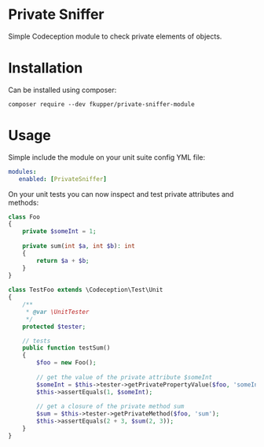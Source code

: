 # Private Sniffer

Simple Codeception module to check private elements of objects.

# Installation

Can be installed using composer:

```
composer require --dev fkupper/private-sniffer-module
```
 # Usage

 Simple include the module on your unit suite config YML file:

 ``` yml
modules:
    enabled: [PrivateSniffer]
 ```
 
 On your unit tests you can now inspect and test private attributes and methods:
 
``` php
class Foo 
{
    private $someInt = 1;
    
    private sum(int $a, int $b): int
    {
        return $a + $b;
    }
}
 
class TestFoo extends \Codeception\Test\Unit
{
    /**
     * @var \UnitTester
     */
    protected $tester;

    // tests
    public function testSum()
    {
        $foo = new Foo();
        
        // get the value of the private attribute $someInt
        $someInt = $this->tester->getPrivatePropertyValue($foo, 'someInt');
        $this->assertEquals(1, $someInt);
        
        // get a closure of the private method sum
        $sum = $this->tester->getPrivateMethod($foo, 'sum');
        $this->assertEquals(2 + 3, $sum(2, 3));
    }
}
```
